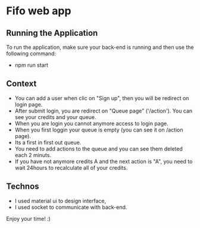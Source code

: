 # Fifo web app

## Running the Application
To run the application, make sure your back-end is running and then use the following command:
- npm run start

## Context
- You can add a user when clic on "Sign up", then you will be redirect on login page.
- After submit login, you are redirect on "Queue page" ('/action'). You can see your credits and your queue. 
- When you are login you cannot anymore access to login page.
- When you first loggin your queue is empty (you can see it on /action page). 
- Its a first in first out queue.
- You need to add actions to the queue and you can see them deleted each 2 minuts.
- If you have not anymore credits A and the next action is "A", you need to wait 24hours to recalculate all of your credits.

## Technos
- I used material ui to design interface,
- I used socket to communicate with back-end.

Enjoy your time! :)
